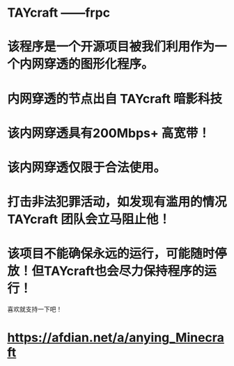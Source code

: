 # TAYcraft  ——frpc
# 该程序是一个开源项目被我们利用作为一个内网穿透的图形化程序。
# 内网穿透的节点出自 TAYcraft 暗影科技
# 该内网穿透具有200Mbps+ 高宽带！
# 该内网穿透仅限于合法使用。
# 打击非法犯罪活动，如发现有滥用的情况 TAYcraft 团队会立马阻止他！
# 该项目不能确保永远的运行，可能随时停放！但TAYcraft也会尽力保持程序的运行！
喜欢就支持一下吧！
# https://afdian.net/a/anying_Minecraft
